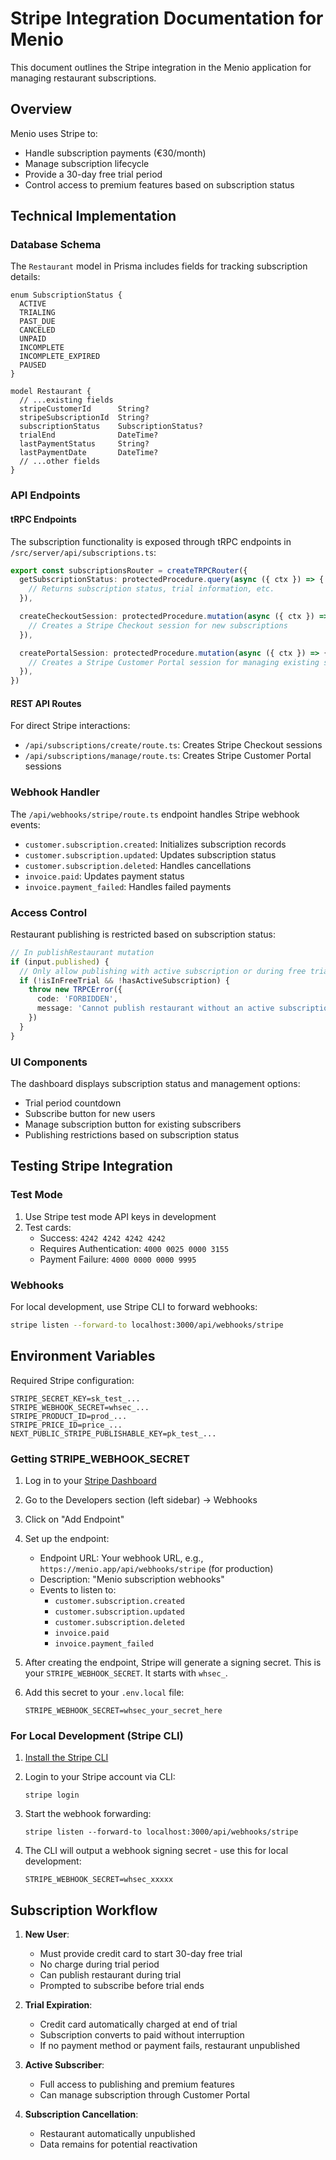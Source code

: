 # Stripe Integration Documentation for Menio

This document outlines the Stripe integration in the Menio application for managing restaurant subscriptions.

## Overview

Menio uses Stripe to:

- Handle subscription payments (€30/month)
- Manage subscription lifecycle
- Provide a 30-day free trial period
- Control access to premium features based on subscription status

## Technical Implementation

### Database Schema

The `Restaurant` model in Prisma includes fields for tracking subscription details:

```prisma
enum SubscriptionStatus {
  ACTIVE
  TRIALING
  PAST_DUE
  CANCELED
  UNPAID
  INCOMPLETE
  INCOMPLETE_EXPIRED
  PAUSED
}

model Restaurant {
  // ...existing fields
  stripeCustomerId      String?
  stripeSubscriptionId  String?
  subscriptionStatus    SubscriptionStatus?
  trialEnd              DateTime?
  lastPaymentStatus     String?
  lastPaymentDate       DateTime?
  // ...other fields
}
```

### API Endpoints

#### tRPC Endpoints

The subscription functionality is exposed through tRPC endpoints in `/src/server/api/subscriptions.ts`:

```typescript
export const subscriptionsRouter = createTRPCRouter({
  getSubscriptionStatus: protectedProcedure.query(async ({ ctx }) => {
    // Returns subscription status, trial information, etc.
  }),

  createCheckoutSession: protectedProcedure.mutation(async ({ ctx }) => {
    // Creates a Stripe Checkout session for new subscriptions
  }),

  createPortalSession: protectedProcedure.mutation(async ({ ctx }) => {
    // Creates a Stripe Customer Portal session for managing existing subscriptions
  }),
})
```

#### REST API Routes

For direct Stripe interactions:

- `/api/subscriptions/create/route.ts`: Creates Stripe Checkout sessions
- `/api/subscriptions/manage/route.ts`: Creates Stripe Customer Portal sessions

### Webhook Handler

The `/api/webhooks/stripe/route.ts` endpoint handles Stripe webhook events:

- `customer.subscription.created`: Initializes subscription records
- `customer.subscription.updated`: Updates subscription status
- `customer.subscription.deleted`: Handles cancellations
- `invoice.paid`: Updates payment status
- `invoice.payment_failed`: Handles failed payments

### Access Control

Restaurant publishing is restricted based on subscription status:

```typescript
// In publishRestaurant mutation
if (input.published) {
  // Only allow publishing with active subscription or during free trial
  if (!isInFreeTrial && !hasActiveSubscription) {
    throw new TRPCError({
      code: 'FORBIDDEN',
      message: 'Cannot publish restaurant without an active subscription',
    })
  }
}
```

### UI Components

The dashboard displays subscription status and management options:

- Trial period countdown
- Subscribe button for new users
- Manage subscription button for existing subscribers
- Publishing restrictions based on subscription status

## Testing Stripe Integration

### Test Mode

1. Use Stripe test mode API keys in development
2. Test cards:
   - Success: `4242 4242 4242 4242`
   - Requires Authentication: `4000 0025 0000 3155`
   - Payment Failure: `4000 0000 0000 9995`

### Webhooks

For local development, use Stripe CLI to forward webhooks:

```bash
stripe listen --forward-to localhost:3000/api/webhooks/stripe
```

## Environment Variables

Required Stripe configuration:

```
STRIPE_SECRET_KEY=sk_test_...
STRIPE_WEBHOOK_SECRET=whsec_...
STRIPE_PRODUCT_ID=prod_...
STRIPE_PRICE_ID=price_...
NEXT_PUBLIC_STRIPE_PUBLISHABLE_KEY=pk_test_...
```

### Getting STRIPE_WEBHOOK_SECRET

1. Log in to your [Stripe Dashboard](https://dashboard.stripe.com/)

2. Go to the Developers section (left sidebar) → Webhooks

3. Click on "Add Endpoint"

4. Set up the endpoint:

   - Endpoint URL: Your webhook URL, e.g., `https://menio.app/api/webhooks/stripe` (for production)
   - Description: "Menio subscription webhooks"
   - Events to listen to:
     - `customer.subscription.created`
     - `customer.subscription.updated`
     - `customer.subscription.deleted`
     - `invoice.paid`
     - `invoice.payment_failed`

5. After creating the endpoint, Stripe will generate a signing secret. This is your `STRIPE_WEBHOOK_SECRET`. It starts with `whsec_`.

6. Add this secret to your `.env.local` file:
   ```
   STRIPE_WEBHOOK_SECRET=whsec_your_secret_here
   ```

### For Local Development (Stripe CLI)

1. [Install the Stripe CLI](https://stripe.com/docs/stripe-cli)

2. Login to your Stripe account via CLI:

   ```
   stripe login
   ```

3. Start the webhook forwarding:

   ```
   stripe listen --forward-to localhost:3000/api/webhooks/stripe
   ```

4. The CLI will output a webhook signing secret - use this for local development:
   ```
   STRIPE_WEBHOOK_SECRET=whsec_xxxxx
   ```

## Subscription Workflow

1. **New User**:

   - Must provide credit card to start 30-day free trial
   - No charge during trial period
   - Can publish restaurant during trial
   - Prompted to subscribe before trial ends

2. **Trial Expiration**:

   - Credit card automatically charged at end of trial
   - Subscription converts to paid without interruption
   - If no payment method or payment fails, restaurant unpublished

3. **Active Subscriber**:

   - Full access to publishing and premium features
   - Can manage subscription through Customer Portal

4. **Subscription Cancellation**:
   - Restaurant automatically unpublished
   - Data remains for potential reactivation
